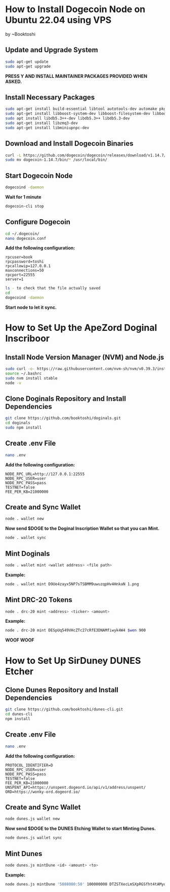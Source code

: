 
# How to Install Dogecoin Node on Ubuntu 22.04 using VPS
by ~Booktoshi

## Update and Upgrade System
```sh
sudo apt-get update
sudo apt-get upgrade
```
**PRESS Y AND INSTALL MAINTAINER PACKAGES PROVIDED WHEN ASKED.**

## Install Necessary Packages
```sh
sudo apt-get install build-essential libtool autotools-dev automake pkg-config libssl-dev libevent-dev bsdmainutils
sudo apt-get install libboost-system-dev libboost-filesystem-dev libboost-chrono-dev libboost-program-options-dev libboost-test-dev libboost-thread-dev
sudo apt install libdb5.3++-dev libdb5.3++ libdb5.3-dev
sudo apt-get install libzmq3-dev
sudo apt-get install libminiupnpc-dev
```

## Download and Install Dogecoin Binaries
```sh
curl -L https://github.com/dogecoin/dogecoin/releases/download/v1.14.7/dogecoin-1.14.7-x86_64-linux-gnu.tar.gz | tar -xz
sudo mv dogecoin-1.14.7/bin/* /usr/local/bin/
```

## Start Dogecoin Node
```sh
dogecoind -daemon
```
**Wait for 1 minute**

```sh
dogecoin-cli stop
```

## Configure Dogecoin
```sh
cd ~/.dogecoin/
nano dogecoin.conf
```

**Add the following configuration:**
```
rpcuser=book
rpcpassword=toshi
rpcallowip=127.0.0.1
maxconnections=50
rpcport=22555
server=1
```

```sh
ls - to check that the file actually saved
cd
dogecoind -daemon
```
**Start node to let it sync.**

# How to Set Up the ApeZord Doginal Inscriboor

## Install Node Version Manager (NVM) and Node.js
```sh
sudo curl -o- https://raw.githubusercontent.com/nvm-sh/nvm/v0.39.3/install.sh | bash
source ~/.bashrc
sudo nvm install stable
node -v
```

## Clone Doginals Repository and Install Dependencies
```sh
git clone https://github.com/booktoshi/doginals.git
cd doginals
sudo npm install
```

## Create .env File
```sh
nano .env
```
**Add the following configuration:**
```
NODE_RPC_URL=http://127.0.0.1:22555
NODE_RPC_USER=user
NODE_RPC_PASS=pass
TESTNET=false
FEE_PER_KB=21000000
```

## Create and Sync Wallet
```sh
node . wallet new
```
**Now send $DOGE to the Doginal Inscription Wallet so that you can Mint.**

```sh
node . wallet sync
```

## Mint Doginals
```sh
node . wallet mint <wallet address> <file path>
```
**Example:**
```sh
node . wallet mint D9Ue4zayx5NP7sTSBMM9uwuzqpHv4HnkaN 1.png
```

## Mint DRC-20 Tokens
```sh
node . drc-20 mint <address> <ticker> <amount>
```
**Example:**
```sh
node . drc-20 mint DESpUq549VHcZTc27cRfE3DNAMfiwyk4W4 $wen 900
```

**WOOF WOOF**

# How to Set Up SirDuney DUNES Etcher

## Clone Dunes Repository and Install Dependencies
```sh
git clone https://github.com/booktoshi/dunes-cli.git
cd dunes-cli
npm install
```

## Create .env File
```sh
nano .env
```
**Add the following configuration:**
```
PROTOCOL_IDENTIFIER=D
NODE_RPC_USER=user
NODE_RPC_PASS=pass
TESTNET=false
FEE_PER_KB=21000000
UNSPENT_API=https://unspent.dogeord.io/api/v1/address/unspent/
ORD=https://wonky-ord.dogeord.io/
```

## Create and Sync Wallet
```sh
node dunes.js wallet new
```
**Now send $DOGE to the DUNES Etching Wallet to start Minting Dunes.**

```sh
node dunes.js wallet sync
```

## Mint Dunes
```sh
node dunes.js mintDune <id> <amount> <to>
```
**Example:**
```sh
node dunes.js mintDune '5088000:50' 100000000 DTZSTXecLmSXpRGSfht4tAMyqra1wsL7xb
```
